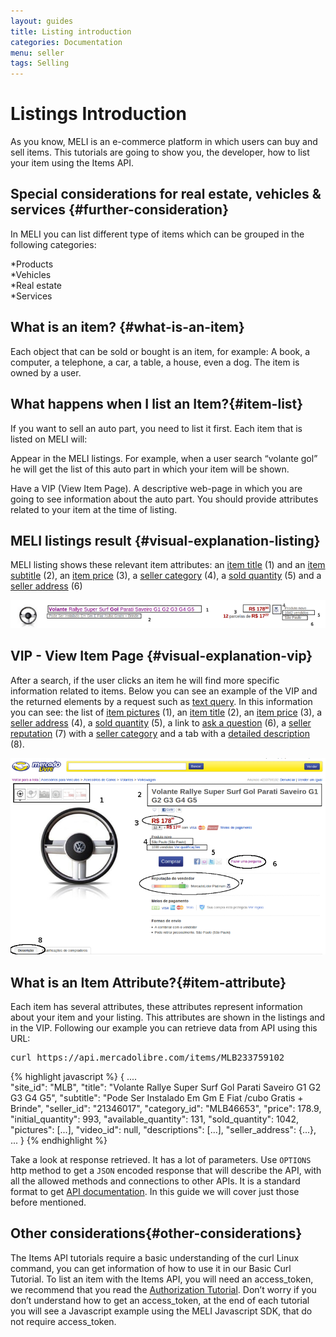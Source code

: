 ```yaml
---
layout: guides
title: Listing introduction
categories: Documentation
menu: seller
tags: Selling
---
```


# Listings Introduction

As you know, MELI is an e-commerce platform in which users can buy and sell items. This tutorials are going to show you, the developer, how to list your item using the Items API.

## Special considerations for real estate, vehicles & services {#further-consideration}

In MELI you can list different type of items which can be grouped in the following categories:

*Products    
*Vehicles    
*Real estate    
*Services    


## What is an item? {#what-is-an-item}

Each object that can be sold or bought is an item, for example: A book, a computer, a telephone, a car, a table, a house, even a dog. The item is owned by a user.

## What happens when I list an Item?{#item-list}

If you want to sell an auto part, you need to list it first. Each item that is listed on MELI will:

Appear in the MELI listings. For example, when a user search “volante gol” he will get the list of this auto part in which your item will be shown.

Have a VIP (View Item Page). A descriptive web-page in which you are going to see information about the auto part.
You should provide attributes related to your item at the time of listing.


## MELI listings result {#visual-explanation-listing}

MELI listing shows these relevant item attributes: an <a href="javascript:void(0)" onClick="goToByScroll('item-title')">item title</a> (1) and an <a href="javascript:void(0)" onClick="goToByScroll('item-title')">item subtitle</a> (2), an <a href="javascript:void(0)" onClick="goToByScroll('item-price')">item price</a> (3), a <a href="javascript:void(0)" onClick="goToByScroll('seller-category')">seller category</a> (4), a <a href="javascript:void(0)" onClick="goToByScroll('sold-quantity')">sold quantity</a> (5) and a <a href="javascript:void(0)" onClick="goToByScroll('seller-address')">seller address</a> (6)


![meli listing](/images/meli-listing.png)

## VIP - View Item Page {#visual-explanation-vip}

After a search, if the user clicks an item he will find more specific information related to items. Below you can see an example of the VIP and the returned elements by a request such as [text query](/search-by-text-query). In this information you can see: the list of <a href="javascript:void(0)" onClick="goToByScroll('item-pictures')">item pictures</a> (1), an <a href="javascript:void(0)" onClick="goToByScroll('item-title')">item title</a> (2), an <a href="javascript:void(0)" onClick="goToByScroll('item-price')">item price</a> (3), a <a href="javascript:void(0)" onClick="goToByScroll('seller-address')">seller address</a> (4), a <a href="javascript:void(0)" onClick="goToByScroll('sold-quantity')">sold quantity</a> (5), a link to [ask a question](/ask-a-question) (6), a <a href="javascript:void(0)" onClick="goToByScroll('seller-reputation')">seller reputation</a> (7) with a <a href="javascript:void(0)" onClick="goToByScroll('seller-category')">seller category</a> and a tab with a <a href="javascript:void(0)" onClick="goToByScroll('detailed-decription')">detailed description</a> (8). 


![vip](/images/vip.png)

## What is an Item Attribute?{#item-attribute}

Each item has several attributes, these attributes represent information about your item and your listing. This attributes are shown in the listings and in the VIP. Following our example you can retrieve data from API using this URL:

<pre class="terminal">
curl https://api.mercadolibre.com/items/MLB233759102
</pre>

{% highlight javascript %} 
{
  .... 	
  "site_id": "MLB",
  "title": "Volante Rallye Super Surf Gol Parati Saveiro G1 G2 G3 G4 G5",
  "subtitle": "Pode Ser Instalado Em Gm E Fiat /cubo Gratis + Brinde",
  "seller_id": "21346017",
  "category_id": "MLB46653",
  "price": 178.9,
  "initial_quantity": 993,
  "available_quantity": 131,
  "sold_quantity": 1042,
  "pictures": [...],
  "video_id": null,
  "descriptions": [...],
  "seller_address": {...},
  ...
}
{% endhighlight %}

Take a look at response retrieved. It has a lot of parameters. Use <code>OPTIONS</code> http method to get a <code>JSON</code> encoded response that will describe the API, with all the allowed methods and connections to other APIs. It is a standard format to get [API documentation](/design-considerations/#options).
In this guide we will cover just those before mentioned.



## Other considerations{#other-considerations}

The Items API tutorials require a basic understanding of the curl Linux command, you can get information of how to use it in our Basic Curl Tutorial.
To list an item with the Items API, you will need an access_token, we recommend that you read the [Authorization Tutorial](../authentication-and-authorization).
Don’t worry if you don’t understand how to get an access_token, at the end of each tutorial you will see a Javascript example using the MELI Javascript SDK, that do not require access_token.
